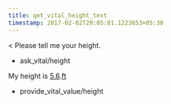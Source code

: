 ```yaml
---
title: get_vital_height_text
timestamp: 2017-02-02T20:05:01.1223653+05:30
---
```


< Please tell me your height.
* ask_vital/height

My height is [5.6](vital#vital_value).[ft](vital#vital_unit)
* provide_vital_value/height
